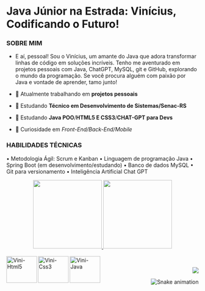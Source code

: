 # Java Júnior na Estrada: Vinícius, Codificando o Futuro!

### SOBRE MIM
- E aí, pessoal! Sou o Vinícius, um amante do Java que adora transformar linhas de código em soluções incríveis. Tenho me aventurado em projetos pessoais com Java, ChatGPT, MySQL, git e GitHub, explorando o mundo da programação. Se você procura alguém com paixão por Java e vontade de aprender, tamo junto!

- 🔭 Atualmente trabalhando em **projetos pessoais**
- 🌱 Estudando **Técnico em Desenvolvimento de Sistemas/Senac-RS**
- 👯 Estudando **Java POO**/**HTML5 E CSS3**/**CHAT-GPT para Devs**
- 🤔 Curiosidade em *Front-End/Back-End/Mobile*

### HABILIDADES TÉCNICAS
• Metodologia Ágil: Scrum e Kanban
• Linguagem de programação Java
• Spring Boot (em desenvolvimento/estudando)
• Banco de dados MySQL
• Git para versionamento
• Inteligência Artificial Chat GPT

<div align="center">
  <a href="https://github.com/vinistringue">
  <img height="180em" src="https://github-readme-stats.vercel.app/api?username=vinistringue&show_icons=true&theme=dracula&include_all_commits=true&count_private="false"/>
  <img height="180em" src="https://github-readme-stats.vercel.app/api/top-langs/?username=vinistringue&layout=compact&langs_count=7&theme=dracula"/>

</div>
<div style="display: inline_block"><br>
   <img align="left" alt="Vini-Html5" height="70" width="80" src="https://cdn.jsdelivr.net/gh/devicons/devicon/icons/html5/html5-original-wordmark.svg" />
   <img align="left" alt="Vini-Css3" height="70" width="80"  src="https://cdn.jsdelivr.net/gh/devicons/devicon/icons/css3/css3-original-wordmark.svg" />
   <img align="left" alt="Vini-Java" height="70" width="80"  src="https://cdn.jsdelivr.net/gh/devicons/devicon/icons/java/java-plain-wordmark.svg" />
   
</div>
  
    
   ##
    
    
 <div align="right">
   <a href="https://www.linkedin.com/in/vinicius-stringue-de-paula-810033150" target="_blank"><img src="https://img.shields.io/badge/-LinkedIn-%230077B5?style=for-the-badge&logo=linkedin&logoColor=white" target="_blank"></a> 
 
 
![Snake animation](https://github.com/vinistringue/vinistringue/blob/output/github-contribution-grid-snake.svg)



